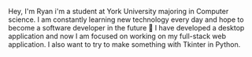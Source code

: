 
Hey, I'm Ryan i'm a student at York University majoring in Computer science. I am constantly learning new technology every day and hope to become a software developer in the future 🙌 I have developed a desktop application and now I am focused on working on my full-stack web application. I also want to try to make something with Tkinter in Python.
